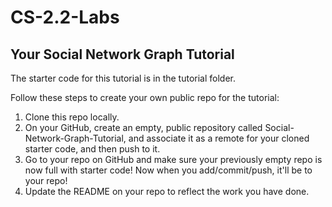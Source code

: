 
# CS-2.2-Labs

## Your Social Network Graph Tutorial

The starter code for this tutorial is in the tutorial folder.

Follow these steps to create your own public repo for the tutorial:

1. Clone this repo locally.
1. On your GitHub, create an empty, public repository called Social-Network-Graph-Tutorial, and associate it as a remote for your cloned starter code, and then push to it.
1. Go to your repo on GitHub and make sure your previously empty repo is now full with starter code! Now when you add/commit/push, it'll be to your repo!
1. Update the README on your repo to reflect the work you have done.
